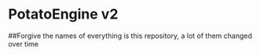 # PotatoEngine v2

##Forgive the names of everything is this repository, a lot of them changed over time
